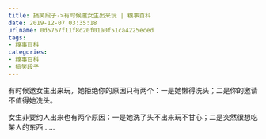 ```yaml
---
title: 搞笑段子->有时候邀女生出来玩 | 糗事百科
date: 2019-12-07 03:35:18
urlname: 0d5767f11f8d20f01a0f51ca4225eced
tags: 
- 糗事百科
categories:
- 糗事百科
- 搞笑段子
---
```

有时候邀女生出来玩，她拒绝你的原因只有两个：一是她懒得洗头；二是你的邀请不值得她洗头。

女生非要约人出来也有两个原因：一是她洗了头不出来玩不甘心；二是突然很想吃某人的东西……


